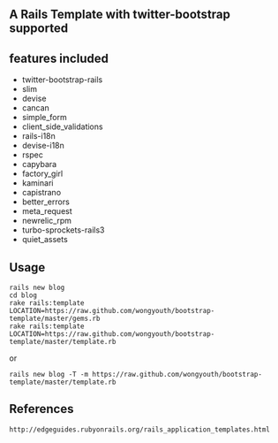 ## A Rails Template with twitter-bootstrap supported

## features included

* twitter-bootstrap-rails
* slim
* devise
* cancan
* simple_form
* client_side_validations
* rails-i18n
* devise-i18n
* rspec
* capybara
* factory_girl
* kaminari
* capistrano
* better_errors
* meta_request
* newrelic_rpm
* turbo-sprockets-rails3
* quiet_assets

## Usage

    rails new blog
    cd blog
    rake rails:template LOCATION=https://raw.github.com/wongyouth/bootstrap-template/master/gems.rb
    rake rails:template LOCATION=https://raw.github.com/wongyouth/bootstrap-template/master/template.rb

or

    rails new blog -T -m https://raw.github.com/wongyouth/bootstrap-template/master/template.rb

## References
    http://edgeguides.rubyonrails.org/rails_application_templates.html
